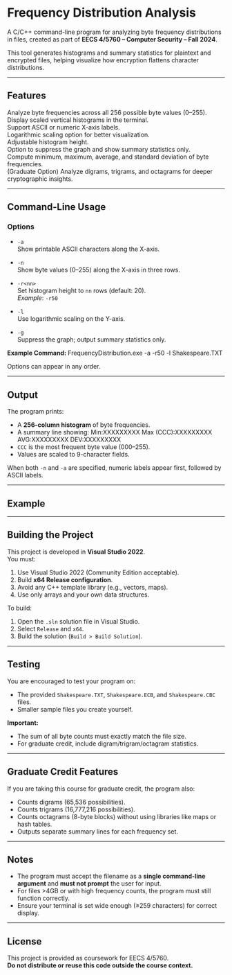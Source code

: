 # Frequency Distribution Analysis

A C/C++ command-line program for analyzing byte frequency distributions in files, created as part of **EECS 4/5760 – Computer Security – Fall 2024**.

This tool generates histograms and summary statistics for plaintext and encrypted files, helping visualize how encryption flattens character distributions.

---

## Features

Analyze byte frequencies across all 256 possible byte values (0–255).  
Display scaled vertical histograms in the terminal.  
Support ASCII or numeric X-axis labels.  
Logarithmic scaling option for better visualization.  
Adjustable histogram height.  
Option to suppress the graph and show summary statistics only.  
Compute minimum, maximum, average, and standard deviation of byte frequencies.  
(Graduate Option) Analyze digrams, trigrams, and octagrams for deeper cryptographic insights.

---

## Command-Line Usage


### Options

- `-a`  
  Show printable ASCII characters along the X-axis.

- `-n`  
  Show byte values (0–255) along the X-axis in three rows.

- `-r<nn>`  
  Set histogram height to `nn` rows (default: 20).  
  *Example*: `-r50`

- `-l`  
  Use logarithmic scaling on the Y-axis.

- `-g`  
  Suppress the graph; output summary statistics only.
  
**Example Command:**
FrequencyDistribution.exe -a -r50 -l Shakespeare.TXT

Options can appear in any order.


---

## Output

The program prints:
- A **256-column histogram** of byte frequencies.
- A summary line showing: Min:XXXXXXXXX Max (CCC):XXXXXXXXX AVG:XXXXXXXXX DEV:XXXXXXXXX
- `CCC` is the most frequent byte value (000–255).
- Values are scaled to 9-character fields.

When both `-n` and `-a` are specified, numeric labels appear first, followed by ASCII labels.

---

## Example


---

## Building the Project

This project is developed in **Visual Studio 2022**.  
You must:

1. Use Visual Studio 2022 (Community Edition acceptable).
2. Build **x64 Release configuration**.
3. Avoid any C++ template library (e.g., vectors, maps).
4. Use only arrays and your own data structures.

To build:

1. Open the `.sln` solution file in Visual Studio.
2. Select `Release` and `x64`.
3. Build the solution (`Build > Build Solution`).

---

## Testing

You are encouraged to test your program on:
- The provided `Shakespeare.TXT`, `Shakespeare.ECB`, and `Shakespeare.CBC` files.
- Smaller sample files you create yourself.

**Important:**
- The sum of all byte counts must exactly match the file size.
- For graduate credit, include digram/trigram/octagram statistics.

---

## Graduate Credit Features

If you are taking this course for graduate credit, the program also:
- Counts digrams (65,536 possibilities).
- Counts trigrams (16,777,216 possibilities).
- Counts octagrams (8-byte blocks) without using libraries like maps or hash tables.
- Outputs separate summary lines for each frequency set.

---

## Notes

- The program must accept the filename as a **single command-line argument** and **must not prompt** the user for input.
- For files >4GB or with high frequency counts, the program must still function correctly.
- Ensure your terminal is set wide enough (≥259 characters) for correct display.

---

## License

This project is provided as coursework for EECS 4/5760.  
**Do not distribute or reuse this code outside the course context.**


